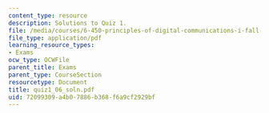 ```yaml
---
content_type: resource
description: Solutions to Quiz 1.
file: /media/courses/6-450-principles-of-digital-communications-i-fall-2006/72099309a4b07886b368f6a9cf2929bf_quiz1_06_soln.pdf
file_type: application/pdf
learning_resource_types:
- Exams
ocw_type: OCWFile
parent_title: Exams
parent_type: CourseSection
resourcetype: Document
title: quiz1_06_soln.pdf
uid: 72099309-a4b0-7886-b368-f6a9cf2929bf
---
```

